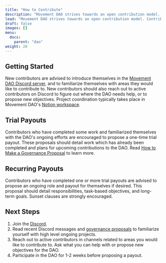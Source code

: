 ```yaml
---
title: "How to Contribute"
description: "Movement DAO strives towards an open contribution model. Contributors do not need to present a resumé, application, or any identifying information to begin contributing. Movement DAO asks that contributors consider the following process for becoming a paid contributor."
lead: "Movement DAO strives towards an open contribution model. Contributors do not need to present a resumé, application, or any identifying information to begin contributing. Movement DAO asks that contributors consider the following process for becoming a paid contributor."
draft: false
images: []
menu:
  docs:
    parent: "dao"
weight: 20
---
```


## Getting Started

New contributors are advised to introduce themselves in the [Movement DAO Discord server](https://discord.gg/movexyz/), and to familiarize themselves with areas they would like to contribute to. New contributors should also reach out to active contributors on Discord to figure out where the DAO needs help, or to propose new objectives. Project coordination typically takes place in Movement DAO's [Notion workspace](https://www.notion.so/movedao/).

## Trial Payouts

Contributors who have completed some work and familiarized themselves with the DAO's ongoing efforts are encouraged to propose a one-time trial payout. These proposals should detail work which has already been completed and plans for upcoming contributions to the DAO. Read [How to Make a Governance Proposal](../proposals.md) to learn more.

## Recurring Payouts

Contributors who have completed one or more trial payouts are advised to propose an ongoing role and payout for themselves if desired. This proposal should detail responsibilities, task-based objectives, and long-term goals. Sunset clauses are strongly encouraged.

## Next Steps

1. Join the [Discord](https://discord.gg/movexyz/).
2. Read recent Discord messages and [governance proposals](https://snapshot.org/#/snapshot.movedao.eth) to familiarize yourself with high level ongoing projects.
3. Reach out to active contributors in channels related to areas you would like to contribute to. Ask what you can help with or propose new objectives for the DAO.
4. Participate in the DAO for 1-2 weeks before proposing a payout.
